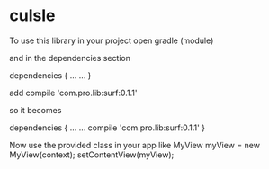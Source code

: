 # culsle

To use this library in your project open gradle (module)

and in the dependencies section

dependencies
{
...
...
}

add
compile 'com.pro.lib:surf:0.1.1'

so it becomes 

dependencies
{
...
...
compile 'com.pro.lib:surf:0.1.1'
}

Now use the provided class in your app like 
MyView myView = new MyView(context);
setContentView(myView);
